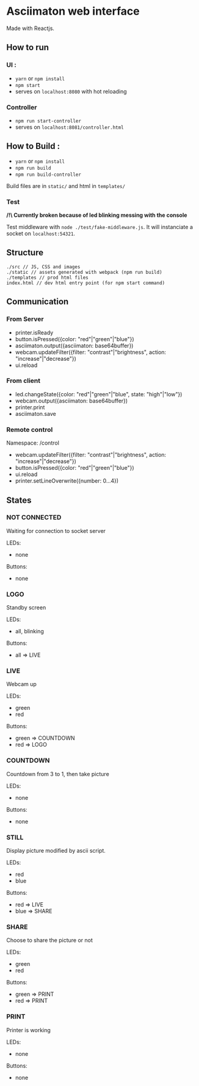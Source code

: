 # Asciimaton web interface

Made with Reactjs.

## How to run
### UI :

- `yarn` or `npm install`
- `npm start` 
- serves on `localhost:8080` with hot reloading

### Controller

- `npm run start-controller`
- serves on `localhost:8081/controller.html`

## How to Build :

- `yarn` or `npm install`
- `npm run build`
- `npm run build-controller`

Build files are in `static/` and html in `templates/`

### Test

**/!\ Currently broken because of led blinking messing with
the console** 

Test middleware with `node ./test/fake-middleware.js`.
It will instanciate a socket on `localhost:54321`.


## Structure

```
./src // JS, CSS and images
./static // assets generated with webpack (npm run build)
./templates // prod html files
index.html // dev html entry point (for npm start command)
```

## Communication
### From Server
- printer.isReady
- button.isPressed({color: "red"|"green"|"blue"})
- asciimaton.output({asciimaton: base64buffer})
- webcam.updateFilter({filter: "contrast"|"brightness", action: "increase"|"decrease"})
- ui.reload

### From client
- led.changeState({color: "red"|"green"|"blue", state: "high"|"low"})
- webcam.output({asciimaton: base64buffer})
- printer.print
- asciimaton.save

### Remote control
Namespace: /control
- webcam.updateFilter({filter: "contrast"|"brightness", action: "increase"|"decrease"})
- button.isPressed({color: "red"|"green"|"blue"})
- ui.reload
- printer.setLineOverwrite({number: 0...4})
  
## States
### NOT CONNECTED
Waiting for connection to socket server

LEDs:
- none

Buttons:
- none

### LOGO
Standby screen

LEDs: 
- all, blinking

Buttons: 
- all => LIVE

### LIVE
Webcam up

LEDs: 
- green 
- red

Buttons:
- green => COUNTDOWN
- red => LOGO

### COUNTDOWN
Countdown from 3 to 1, then take picture

LEDs:
- none

Buttons:
- none

### STILL
Display picture modified by ascii script.

LEDs:
- red
- blue

Buttons:
- red => LIVE
- blue => SHARE

### SHARE
Choose to share the picture or not

LEDs:
- green
- red

Buttons:
- green => PRINT
- red => PRINT

### PRINT
Printer is working

LEDs:
- none

Buttons:
- none